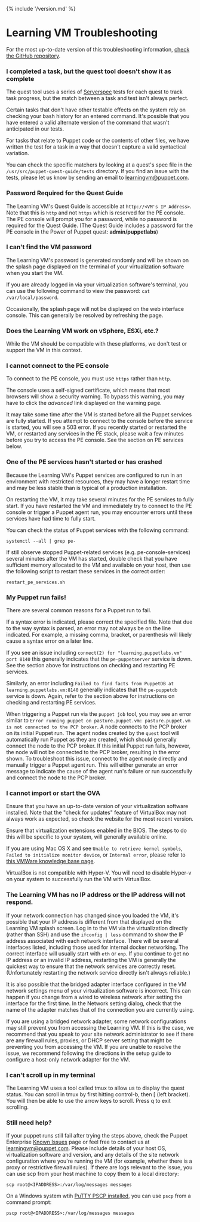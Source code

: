 {% include '/version.md' %}

# Learning VM Troubleshooting

For the most up-to-date version of this troubleshooting information, [check the
GitHub
repository](https://github.com/puppetlabs/puppet-quest-guide/blob/master/troubleshooting.md).

### I completed a task, but the quest tool doesn't show it as complete

The quest tool uses a series of [Serverspec](http://serverspec.org/) tests for
each quest to track task progress, but the match between a task and test isn't
always perfect.

Certain tasks that don't have other testable effects on the system rely on
checking your bash history for an entered command. It's possible that you have
entered a valid alternate version of the command that wasn't anticipated in our
tests.

For tasks that relate to Puppet code or the contents of other files,
we have written the test for a task in a way that doesn't capture a valid
syntactical variation.

You can check the specific matchers by looking at a quest's spec file in the
`/usr/src/puppet-quest-guide/tests` directory. If you find an issue with the
tests, please let us know by sending an email to learningvm@puppet.com.

### Password Required for the Quest Guide

The Learning VM's Quest Guide is accessible at `http://<VM's IP Address>`. Note
that this is `http` and not `https` which is reserved for the PE console. The
PE console will prompt you for a password, while no password is required for
the Quest Guide.  (The Quest Guide includes a password for the PE console in
the Power of Puppet quest: **admin/puppetlabs**)

### I can't find the VM password

The Learning VM's password is generated randomly and will be shown on
the splash page displayed on the terminal of your virtualization software when
you start the VM.

If you are already logged in via your virtualization software's terminal, you
can use the following command to view the password: `cat /var/local/password`.

Occasionally, the splash page will not be displayed on the web interface
console. This can generally be resolved by refreshing the page.

### Does the Learning VM work on vSphere, ESXi, etc.?

While the VM should be compatible with these platforms, we don't test or
support the VM in this context.

### I cannot connect to the PE console

To connect to the PE console, you must use `https` rather than `http`.

The console uses a self-signed certificate, which means that most browsers will
show a security warning. To bypass this warning, you may have to click the
*advanced* link displayed on the warning page.

It may take some time after the VM is started before all the Puppet services
are fully started. If you attempt to connect to the console before the service
is started, you will see a 503 error. If you recently started or restarted the
VM, or restarted any services in the PE stack, please wait a few minutes before
you try to access the PE console. See the section on PE services below.

### One of the PE services hasn't started or has crashed

Because the Learning VM's Puppet services are configured to run in an
environment with restricted resources, they may have a longer restart time and
may be less stable than is typical of a production installation.

On restarting the VM, it may take several minutes for the PE services to fully
start. If you have restarted the VM and immediately try to connect to the PE
console or trigger a Puppet agent run, you may encounter errors until these
services have had time to fully start.

You can check the status of Puppet services with the following command:

    systemctl --all | grep pe-

If still observe stopped Puppet-related services (e.g. pe-console-services)
several minutes after the VM has started, double check that you have sufficient
memory allocated to the VM and available on your host, then use the following
script to restart these services in the correct order:

    restart_pe_services.sh

### My Puppet run fails!

There are several common reasons for a Puppet run to fail.

If a syntax error is indicated, please correct the specified file. Note that
due to the way syntax is parsed, an error may not always be on the line
indicated. For example, a missing comma, bracket, or parenthesis will likely
cause a syntax error on a later line.

If you see an issue including `connect(2) for "learning.puppetlabs.vm" port
8140` this generally indicates that the `pe-puppetserver` service is down. See
the section above for instructions on checking and restarting PE services.

Similarly, an error including `Failed to find facts from PuppetDB at
learning.puppetlabs.vm:8140` generally indicates that the `pe-puppetdb` service
is down. Again, refer to the section above for instructions on checking and
restarting PE services.

When triggering a Puppet run via the `puppet job` tool, you may see an error
similar to `Error running puppet on pasture.puppet.vm: pasture.puppet.vm is not
connected to the PCP broker`. A node connects to the PCP broker on its initial
Puppet run. The agent nodes created by the `quest` tool will automatically run
Puppet as they are created, which should generally connect the node to the PCP
broker. If this initial Puppet run fails, however, the node will not be
connected to the PCP broker, resulting in the error shown. To troubleshoot this
issue, connect to the agent node directly and manually trigger a Puppet agent
run. This will either generate an error message to indicate the cause of the
agent run's failure or run successfully and connect the node to the PCP broker.

### I cannot import or start the OVA

Ensure that you have an up-to-date version of your virtualization software
installed.  Note that the "check for updates" feature of VirtualBox may not
always work as expected, so check the website for the most recent version.

Ensure that virtualization extensions enabled in the BIOS. The steps to do this
will be specific to your system, will generally available online.

If you are using Mac OS X and see `Unable to retrieve kernel symbols`,
`Failed to initialize monitor device`, or `Internal error`, please refer to
[this VMWare knowledge base page](https://kb.vmware.com/selfservice/microsites/search.do?language=en_US&cmd=displayKC&externalId=2061791).

VirtualBox is not compatible with Hyper-V. You will need to disable Hyper-v on
your system to successfully run the VM with VirtualBox.

### The Learning VM has no IP address or the IP address will not respond.

If your network connection has changed since you loaded the VM, it's possible
that your IP address is different from that displayed on the Learning VM splash
screen. Log in to the VM via the virtualization directly (rather than SSH) and
use the `ifconfig | less` command to show the IP address associated with each
network interface. There will be several interfaces listed, including those
used for internal docker networking. The correct interface will usually start
with `eth` or `enp`. If you continue to get no IP address or an
invalid IP address, restarting the VM is generally the quickest way to ensure
that the network services are correctly reset. (Unfortunately restarting the
network service directly isn't always reliable.)

It is also possible that the bridged adapter interface configured in the VM
network settings menu of your virtualization software is incorrect. This can
happen if you change from a wired to wireless network after setting the
interface for the first time. In the Network setting dialog, check that the
name of the adapter matches that of the connection you are currently using. 

If you are using a bridged network adapter, some network configurations may
still prevent you from accessing the Learning VM. If this is the case, we
recommend that you speak to your site network administrator to see if there are
any firewall rules, proxies, or DHCP server setting that might be preventing
you from accessing the VM. If you are unable to resolve the issue, we recommend
following the directions in the setup guide to configure a host-only network
adapter for the VM.

### I can't scroll up in my terminal

The Learning VM uses a tool called tmux to allow us to display the quest
status. You can scroll in tmux by first hitting control-b, then [ (left
bracket). You will then be able to use the arrow keys to scroll. Press q to
exit scrolling.

### Still need help?

If your puppet runs still fail after trying the steps above, check the Puppet
Enterprise [Known
Issues](https://docs.puppet.com/pe/latest/release_notes_known_issues.html)
page or feel free to contact us at learningvm@puppet.com. Please include
details of your host OS, virtualization software and version, and any details
of the site network configuration where you're running the VM (for example,
whether there is a proxy or restrictive firewall rules). If there are logs
relevant to the issue, you can use scp from your host machine to copy them to
a local directory:

    scp root@<IPADDRESS>:/var/log/messages messages

On a Windows system wtih [PuTTY PSCP
installed](http://tartarus.org/~simon/putty-snapshots/htmldoc/Chapter5.html#pscp),
you can use `pscp` from a command prompt:

    pscp root@<IPADDRESS>:/var/log/messages messages
